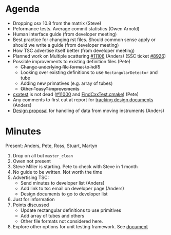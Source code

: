 Agenda
======

* Dropping osx 10.8 from the matrix (Steve)
* Peformance tests. Average commit statistics (Owen Arnold)
* Human interface guide (from developer meeting)
* Best practice for changing rst files. Should common sense apply or should we write a guide (from developer meeting)
* How TSC advertise itself better (from developer meeting)
* Planned work on Multiple scattering [#11106](http://trac.mantidproject.org/mantid/ticket/11106) (Anders) (SSC ticket [#8926](http://trac.mantidproject.org/mantid/ticket/8926))
* Possible improvements to existing definition files (Pete)
  * ~~Change underlying file format to hdf5~~
  * Looking over existing definitions to use `RectangularDetector` and tube
  * Adding new primatives (e.g. array of tubes)
  * ~~Other "easy" improvements~~
* [cxxtest](https://github.com/CxxTest/cxxtest) is not dead ([#11000](http://trac.mantidproject.org/mantid/ticket/11000) and  [FindCxxTest.cmake](https://github.com/Kitware/CMake/blob/v2.8.12/Modules/FindCxxTest.cmake)) (Pete)
* Any comments to first cut at report for [tracking design documents](https://github.com/mantidproject/documents/blob/master/Project-Management/TechnicalSteeringCommittee/reports/TSC-TrackingDesignProposals.md) (Anders)
* [Design proposal](https://github.com/mantidproject/documents/blob/master/Design/HandlingMovingInstruments.md) for handling of data from moving instruments (Anders) 

Minutes
=======
Present: Anders, Pete, Ross, Stuart, Martyn

1. Drop on all but `master_clean`
2. Owen not present
3. Steve Miller is starting. Pete to check with Steve in 1 month
4. No guide to be written. Not worth the time
5. Advertising TSC:
    * Send minutes to developer list (Anders)
    * Add link to tsc email on developer page (Anders)
    * Design documents to go to developer list
6. Just for information
7. Points discussed
    * Update rectangular definitions to use primitives
    * Add array of tubes and others
    * Other file formats not considered here.
8. Explore other options for unit testing framework. See [document](../reports/TestingFrameworks.md)
